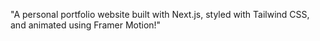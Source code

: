 "A personal portfolio website built with Next.js, styled with Tailwind CSS, and animated using Framer Motion!"